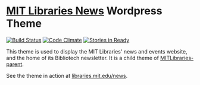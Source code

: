 [MIT Libraries News](http://libraries.mit.edu/news/) Wordpress Theme
========

[![Build Status](https://travis-ci.org/MITLibraries/MITLibraries-news.svg?branch=master)](https://travis-ci.org/MITLibraries/MITLibraries-news)
[![Code Climate](https://codeclimate.com/github/MITLibraries/MITLibraries-news/badges/gpa.svg)](https://codeclimate.com/github/MITLibraries/MITLibraries-news)
[![Stories in Ready](https://badge.waffle.io/mitlibraries/mitlibraries-news.svg?label=ready&title=Ready)](http://waffle.io/mitlibraries/mitlibraries-news)

This theme is used to display the MIT Libraries' news and events website, and the home of its Bibliotech newsletter. It is a child theme of [MITLibraries-parent](https://github.com/MITLibraries/MITLibraries-parent).

See the theme in action at [libraries.mit.edu/news](https://libraries.mit.edu/news).
